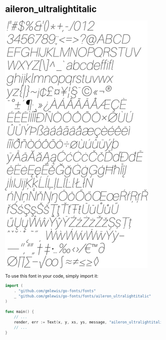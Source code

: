 # aileron_ultralightitalic

![aileron_ultralightitalic](aileron_ultralightitalic.png)

To use this font in your code, simply import it:

```go
import (
	. "github.com/gmlewis/go-fonts/fonts"
	_ "github.com/gmlewis/go-fonts/fonts/aileron_ultralightitalic"
)

func main() {
	// ...
	render, err := Text(x, y, xs, ys, message, "aileron_ultralightitalic"),
	// ...
}
```
